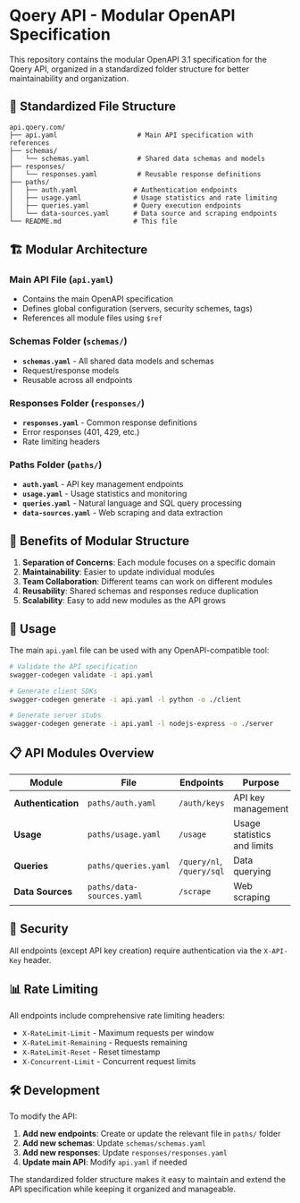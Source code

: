 # Qoery API - Modular OpenAPI Specification

This repository contains the modular OpenAPI 3.1 specification for the Qoery API, organized in a standardized folder structure for better maintainability and organization.

## 📁 Standardized File Structure

```
api.qoery.com/
├── api.yaml                    # Main API specification with references
├── schemas/
│   └── schemas.yaml            # Shared data schemas and models
├── responses/
│   └── responses.yaml          # Reusable response definitions
├── paths/
│   ├── auth.yaml              # Authentication endpoints
│   ├── usage.yaml             # Usage statistics and rate limiting
│   ├── queries.yaml           # Query execution endpoints
│   └── data-sources.yaml      # Data source and scraping endpoints
└── README.md                  # This file
```

## 🏗️ Modular Architecture

### **Main API File (`api.yaml`)**
- Contains the main OpenAPI specification
- Defines global configuration (servers, security schemes, tags)
- References all module files using `$ref`

### **Schemas Folder (`schemas/`)**
- **`schemas.yaml`** - All shared data models and schemas
- Request/response models
- Reusable across all endpoints

### **Responses Folder (`responses/`)**
- **`responses.yaml`** - Common response definitions
- Error responses (401, 429, etc.)
- Rate limiting headers

### **Paths Folder (`paths/`)**
- **`auth.yaml`** - API key management endpoints
- **`usage.yaml`** - Usage statistics and monitoring
- **`queries.yaml`** - Natural language and SQL query processing
- **`data-sources.yaml`** - Web scraping and data extraction

## 🔧 Benefits of Modular Structure

1. **Separation of Concerns**: Each module focuses on a specific domain
2. **Maintainability**: Easier to update individual modules
3. **Team Collaboration**: Different teams can work on different modules
4. **Reusability**: Shared schemas and responses reduce duplication
5. **Scalability**: Easy to add new modules as the API grows

## 🚀 Usage

The main `api.yaml` file can be used with any OpenAPI-compatible tool:

```bash
# Validate the API specification
swagger-codegen validate -i api.yaml

# Generate client SDKs
swagger-codegen generate -i api.yaml -l python -o ./client

# Generate server stubs
swagger-codegen generate -i api.yaml -l nodejs-express -o ./server
```

## 📋 API Modules Overview

| Module | File | Endpoints | Purpose |
|--------|------|-----------|---------|
| **Authentication** | `paths/auth.yaml` | `/auth/keys` | API key management |
| **Usage** | `paths/usage.yaml` | `/usage` | Usage statistics and limits |
| **Queries** | `paths/queries.yaml` | `/query/nl`, `/query/sql` | Data querying |
| **Data Sources** | `paths/data-sources.yaml` | `/scrape` | Web scraping |

## 🔐 Security

All endpoints (except API key creation) require authentication via the `X-API-Key` header.

## 📊 Rate Limiting

All endpoints include comprehensive rate limiting headers:
- `X-RateLimit-Limit` - Maximum requests per window
- `X-RateLimit-Remaining` - Requests remaining
- `X-RateLimit-Reset` - Reset timestamp
- `X-Concurrent-Limit` - Concurrent request limits

## 🛠️ Development

To modify the API:

1. **Add new endpoints**: Create or update the relevant file in `paths/` folder
2. **Add new schemas**: Update `schemas/schemas.yaml`
3. **Add new responses**: Update `responses/responses.yaml`
4. **Update main API**: Modify `api.yaml` if needed

The standardized folder structure makes it easy to maintain and extend the API specification while keeping it organized and manageable.

